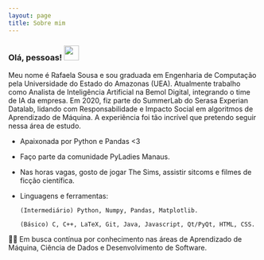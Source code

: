 ```yaml
---
layout: page
title: Sobre mim
---
```


### Olá, pessoas! <img src="https://media.giphy.com/media/WUlplcMpOCEmTGBtBW/giphy.gif" width="30"> 

Meu nome é Rafaela Sousa e sou graduada em Engenharia de Computação pela Universidade do Estado do Amazonas (UEA). Atualmente trabalho como Analista de Inteligência Artificial na Bemol Digital, integrando o time de IA da empresa. Em 2020, fiz parte do SummerLab do Serasa Experian Datalab, lidando com Responsabilidade e Impacto Social em algoritmos de Aprendizado de Máquina. A experiência foi tão incrível que pretendo seguir nessa área de estudo. 

- Apaixonada por Python e Pandas <3
- Faço parte da comunidade PyLadies Manaus. 
- Nas horas vagas, gosto de jogar The Sims, assistir sitcoms e filmes de ficção científica.

- Linguagens e ferramentas: 
      
      (Intermediário) Python, Numpy, Pandas, Matplotlib. 
      
      (Básico) C, C++, LaTeX, Git, Java, Javascript, Qt/PyQt, HTML, CSS.
      

👩‍💻 Em busca contínua por conhecimento nas áreas de Aprendizado de Máquina, Ciência de Dados e Desenvolvimento de Software.

